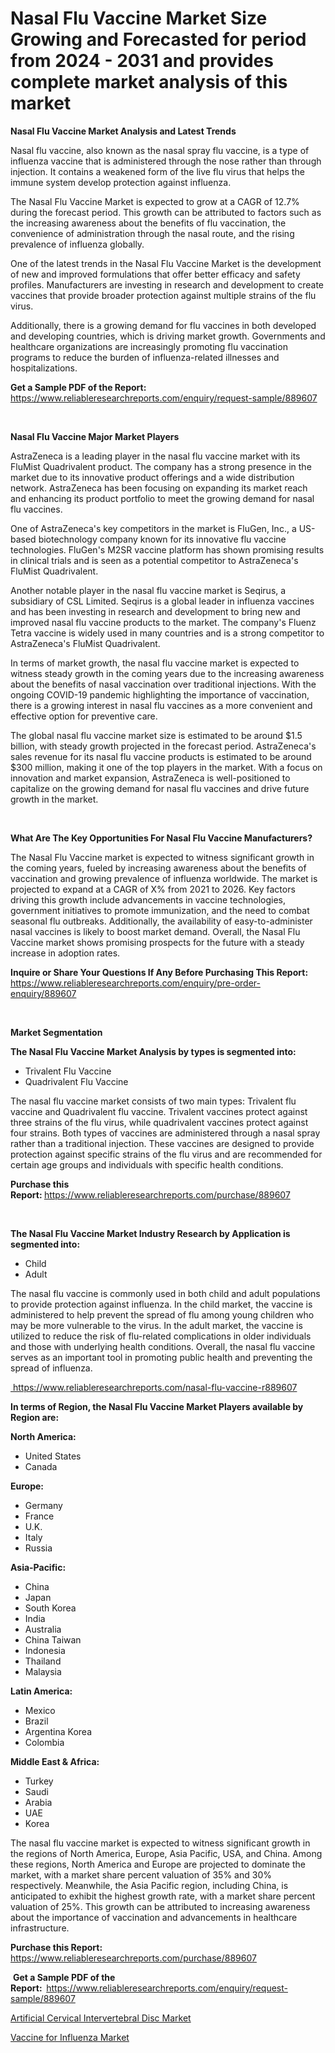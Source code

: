 <p><h1>Nasal Flu Vaccine Market Size Growing and Forecasted for period from 2024 - 2031 and provides complete market analysis of this market</h1></p><p><strong>Nasal Flu Vaccine Market Analysis and Latest Trends</strong></p>
<p><p>Nasal flu vaccine, also known as the nasal spray flu vaccine, is a type of influenza vaccine that is administered through the nose rather than through injection. It contains a weakened form of the live flu virus that helps the immune system develop protection against influenza.</p><p>The Nasal Flu Vaccine Market is expected to grow at a CAGR of 12.7% during the forecast period. This growth can be attributed to factors such as the increasing awareness about the benefits of flu vaccination, the convenience of administration through the nasal route, and the rising prevalence of influenza globally.</p><p>One of the latest trends in the Nasal Flu Vaccine Market is the development of new and improved formulations that offer better efficacy and safety profiles. Manufacturers are investing in research and development to create vaccines that provide broader protection against multiple strains of the flu virus.</p><p>Additionally, there is a growing demand for flu vaccines in both developed and developing countries, which is driving market growth. Governments and healthcare organizations are increasingly promoting flu vaccination programs to reduce the burden of influenza-related illnesses and hospitalizations.</p></p>
<p><strong>Get a Sample PDF of the Report:&nbsp;</strong> <a href="https://www.reliableresearchreports.com/enquiry/request-sample/889607">https://www.reliableresearchreports.com/enquiry/request-sample/889607</a></p>
<p>&nbsp;</p>
<p><strong>Nasal Flu Vaccine Major Market Players</strong></p>
<p><p>AstraZeneca is a leading player in the nasal flu vaccine market with its FluMist Quadrivalent product. The company has a strong presence in the market due to its innovative product offerings and a wide distribution network. AstraZeneca has been focusing on expanding its market reach and enhancing its product portfolio to meet the growing demand for nasal flu vaccines.</p><p>One of AstraZeneca's key competitors in the market is FluGen, Inc., a US-based biotechnology company known for its innovative flu vaccine technologies. FluGen's M2SR vaccine platform has shown promising results in clinical trials and is seen as a potential competitor to AstraZeneca's FluMist Quadrivalent.</p><p>Another notable player in the nasal flu vaccine market is Seqirus, a subsidiary of CSL Limited. Seqirus is a global leader in influenza vaccines and has been investing in research and development to bring new and improved nasal flu vaccine products to the market. The company's Fluenz Tetra vaccine is widely used in many countries and is a strong competitor to AstraZeneca's FluMist Quadrivalent.</p><p>In terms of market growth, the nasal flu vaccine market is expected to witness steady growth in the coming years due to the increasing awareness about the benefits of nasal vaccination over traditional injections. With the ongoing COVID-19 pandemic highlighting the importance of vaccination, there is a growing interest in nasal flu vaccines as a more convenient and effective option for preventive care.</p><p>The global nasal flu vaccine market size is estimated to be around $1.5 billion, with steady growth projected in the forecast period. AstraZeneca's sales revenue for its nasal flu vaccine products is estimated to be around $300 million, making it one of the top players in the market. With a focus on innovation and market expansion, AstraZeneca is well-positioned to capitalize on the growing demand for nasal flu vaccines and drive future growth in the market.</p></p>
<p>&nbsp;</p>
<p><strong>What Are The Key Opportunities For Nasal Flu Vaccine Manufacturers?</strong></p>
<p><p>The Nasal Flu Vaccine market is expected to witness significant growth in the coming years, fueled by increasing awareness about the benefits of vaccination and growing prevalence of influenza worldwide. The market is projected to expand at a CAGR of X% from 2021 to 2026. Key factors driving this growth include advancements in vaccine technologies, government initiatives to promote immunization, and the need to combat seasonal flu outbreaks. Additionally, the availability of easy-to-administer nasal vaccines is likely to boost market demand. Overall, the Nasal Flu Vaccine market shows promising prospects for the future with a steady increase in adoption rates.</p></p>
<p><strong>Inquire or Share Your Questions If Any Before Purchasing This Report:</strong> <a href="https://www.reliableresearchreports.com/enquiry/pre-order-enquiry/889607">https://www.reliableresearchreports.com/enquiry/pre-order-enquiry/889607</a></p>
<p>&nbsp;</p>
<p><strong>Market Segmentation</strong></p>
<p><strong>The Nasal Flu Vaccine Market Analysis by types is segmented into:</strong></p>
<p><ul><li>Trivalent Flu Vaccine</li><li>Quadrivalent Flu Vaccine</li></ul></p>
<p><p>The nasal flu vaccine market consists of two main types: Trivalent flu vaccine and Quadrivalent flu vaccine. Trivalent vaccines protect against three strains of the flu virus, while quadrivalent vaccines protect against four strains. Both types of vaccines are administered through a nasal spray rather than a traditional injection. These vaccines are designed to provide protection against specific strains of the flu virus and are recommended for certain age groups and individuals with specific health conditions.</p></p>
<p><strong>Purchase this Report:&nbsp;</strong><a href="https://www.reliableresearchreports.com/purchase/889607">https://www.reliableresearchreports.com/purchase/889607</a></p>
<p>&nbsp;</p>
<p><strong>The Nasal Flu Vaccine Market Industry Research by Application is segmented into:</strong></p>
<p><ul><li>Child</li><li>Adult</li></ul></p>
<p><p>The nasal flu vaccine is commonly used in both child and adult populations to provide protection against influenza. In the child market, the vaccine is administered to help prevent the spread of flu among young children who may be more vulnerable to the virus. In the adult market, the vaccine is utilized to reduce the risk of flu-related complications in older individuals and those with underlying health conditions. Overall, the nasal flu vaccine serves as an important tool in promoting public health and preventing the spread of influenza.</p></p>
<p><a href="https://www.reliableresearchreports.com/nasal-flu-vaccine-r889607">&nbsp;https://www.reliableresearchreports.com/nasal-flu-vaccine-r889607</a></p>
<p><strong>In terms of Region, the Nasal Flu Vaccine Market Players available by Region are:</strong></p>
<p>
    <p> <strong> North America: </strong>
        <ul>
            <li>United States</li>
            <li>Canada</li>
        </ul>
        </p> 
    <p> <strong> Europe: </strong>
        <ul>
            <li>Germany</li>
            <li>France</li>
            <li>U.K.</li>
            <li>Italy</li>
            <li>Russia</li>
        </ul>
        </p> 
    <p> <strong> Asia-Pacific: </strong>
        <ul>
            <li>China</li>
            <li>Japan</li>
            <li>South Korea</li>
            <li>India</li>
            <li>Australia</li>
            <li>China Taiwan</li>
            <li>Indonesia</li>
            <li>Thailand</li>
            <li>Malaysia</li>
        </ul>
        </p> 
    <p> <strong> Latin America: </strong>
        <ul>
            <li>Mexico</li>
            <li>Brazil</li>
            <li>Argentina Korea</li>
            <li>Colombia</li>
        </ul>
        </p> 
    <p> <strong> Middle East & Africa: </strong>
        <ul>
            <li>Turkey</li>
            <li>Saudi</li>
            <li>Arabia</li>
            <li>UAE</li>
            <li>Korea</li>
        </ul>
    </p>
    </p>
<p><p>The nasal flu vaccine market is expected to witness significant growth in the regions of North America, Europe, Asia Pacific, USA, and China. Among these regions, North America and Europe are projected to dominate the market, with a market share percent valuation of 35% and 30% respectively. Meanwhile, the Asia Pacific region, including China, is anticipated to exhibit the highest growth rate, with a market share percent valuation of 25%. This growth can be attributed to increasing awareness about the importance of vaccination and advancements in healthcare infrastructure.</p></p>
<p><strong>Purchase this Report: </strong><a href="https://www.reliableresearchreports.com/purchase/889607">https://www.reliableresearchreports.com/purchase/889607</a></p>
<p>&nbsp;<strong>Get a Sample PDF of the Report:&nbsp;&nbsp;</strong><a href="https://www.reliableresearchreports.com/enquiry/request-sample/889607">https://www.reliableresearchreports.com/enquiry/request-sample/889607</a></p>
<p><strong></strong></p>
<p><p><a href="https://view.publitas.com/reportprime-1/artificial-cervical-intervertebral-disc-market-focuses-on-market-share-size-and-projected-forecast-till-2031/">Artificial Cervical Intervertebral Disc Market</a></p><p><a href="https://github.com/HenrietteMills1/Market-Research-Report-List-1/blob/main/vaccine-for-influenza-market.md">Vaccine for Influenza Market</a></p></p>